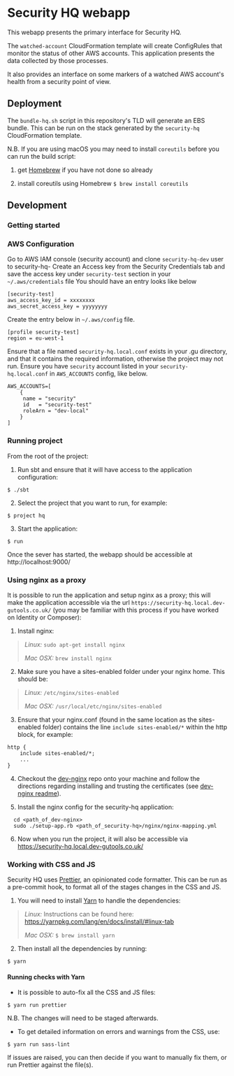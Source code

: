 Security HQ webapp
==================

This webapp presents the primary interface for Security HQ.

The `watched-account` CloudFormation template will create ConfigRules
that monitor the status of other AWS accounts. This application
presents the data collected by those processes.

It also provides an interface on some markers of a watched AWS
account's health from a security point of view.


## Deployment

The `bundle-hq.sh` script in this repository's TLD will generate an EBS
bundle. This can be run on the stack generated by the `security-hq`
CloudFormation template.

N.B. If you are using macOS you may need to install `coreutils` before you can run the build script:

1) get [Homebrew](https://brew.sh/) if you have not done so already

2) install coreutils using Homebrew `$ brew install coreutils`


## Development

### Getting started

### AWS Configuration
Go to AWS IAM console (security account) and clone `security-hq-dev` user to security-hq-<yourname>
Create an Access key from the Security Credentials tab and save the access key under `security-test` section in your `~/.aws/credentials` file
You should have an entry looks like below
```
[security-test]
aws_access_key_id = xxxxxxxx
aws_secret_access_key = yyyyyyyy
```
Create the entry below in `~/.aws/config` file.
```
[profile security-test]
region = eu-west-1   
```

Ensure that a file named `security-hq.local.conf` exists in your .gu directory, and that it contains the required information, otherwise the project may not run.
Ensure you have `security` account listed in your `security-hq.local.conf` in `AWS_ACCOUNTS` config, like below.

```
AWS_ACCOUNTS=[
    {
     name = "security"
     id   = "security-test"
     roleArn = "dev-local"
    }
]
```

### Running project
From the root of the project:

1. Run sbt and ensure that it will have access to the application configuration:

`$ ./sbt`

2. Select the project that you want to run, for example:

`$ project hq`

3. Start the application:

`$ run`

Once the sever has started, the webapp should be accessible at http://localhost:9000/

### Using nginx as a proxy

It is possible to run the application and setup nginx as a proxy; this will make the application accessible via the url `https://security-hq.local.dev-gutools.co.uk/` (you may be familiar with this process if you have worked on Identity or Composer):

1. Install nginx:
  > *Linux:*   ```sudo apt-get install nginx```
  >
  > *Mac OSX:* ```brew install nginx```

2. Make sure you have a sites-enabled folder under your nginx home. This should be:
  > *Linux:* ```/etc/nginx/sites-enabled```
  >
  > *Mac OSX:* ```/usr/local/etc/nginx/sites-enabled```

3. Ensure that your nginx.conf (found in the same location as the sites-enabled folder) contains the line `include sites-enabled/*` within the http block, for example:

  ```
  http {
      include sites-enabled/*;
      ...
  }
  ```

4. Checkout the [dev-nginx](https://github.com/guardian/dev-nginx) repo onto your machine and follow the directions regarding installing and trusting the certificates (see [dev-nginx readme](https://github.com/guardian/dev-nginx)).

5. Install the nginx config for the security-hq application:

  ```
    cd <path_of_dev-nginx>
    sudo ./setup-app.rb <path_of_security-hq>/nginx/nginx-mapping.yml
  ```

6. Now when you run the project, it will also be accessible via https://security-hq.local.dev-gutools.co.uk/

### Working with CSS and JS

Security HQ uses [Prettier](https://prettier.io), an opinionated code formatter. This can be run as a pre-commit hook, to format all of the stages changes in the CSS and JS.

1. You will need to install [Yarn](https://yarnpkg.com) to handle the dependencies:
  > *Linux:* Instructions can be found here: https://yarnpkg.com/lang/en/docs/install/#linux-tab
  >
  > *Mac OSX:* `$ brew install yarn`

2. Then install all the dependencies by running:

`$ yarn`


#### Running checks with Yarn

- It is possible to auto-fix all the CSS and JS files:

`$ yarn run prettier`

N.B. The changes will need to be staged afterwards.


- To get detailed information on errors and warnings from the CSS, use:

`$ yarn run sass-lint`

If issues are raised, you can then decide if you want to manually fix them, or run Prettier against the file(s).
